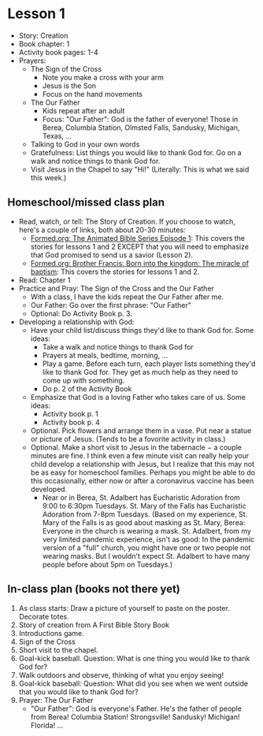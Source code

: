 # Lesson 1
- Story: Creation
- Book chapter: 1
- Activity book pages: 1-4
- Prayers:
  - The Sign of the Cross
     - Note you make a cross with your arm
     - Jesus is the Son
     - Focus on the hand movements
  - The Our Father
    - Kids repeat after an adult
    - Focus: "Our Father": God is the father of everyone!  Those in Berea, Columbia Station, Olmsted Falls, Sandusky, Michigan, Texas, ...
  - Talking to God in your own words
  - Gratefulness: List things you would like to thank God for.  Go on a walk and notice things to thank God for.
  - Visit Jesus in the Chapel to say "Hi!"  (Literally: This is what we said this week.)
  
## Homeschool/missed class plan
- Read, watch, or tell: The Story of Creation.  If you choose to watch, here's a couple of links, both about 20-30 minutes:
  - [Formed.org: The Animated Bible Series Episode 1](https://watch.formed.org/the-animated-bible-series-the-creation): This covers the stories for lessons 1 and 2 EXCEPT that you will need to emphasize that God promised to send us a savior (Lesson 2).
  - [Formed.org: Brother Francis: Born into the kingdom: The miracle of baptism](https://watch.formed.org/brother-francis-1/season:1/videos/born-into-the-kingdom-the-miracle-of-baptism): This covers the stories for lessons 1 and 2.
- Read: Chapter 1
- Practice and Pray: The Sign of the Cross and the Our Father
  - With a class, I have the kids repeat the Our Father after me.
  - Our Father: Go over the first phrase: "Our Father"
  - Optional: Do Activity Book p. 3.
- Developing a relationship with God:
  - Have your child list/discuss things they'd like to thank God for.  Some ideas:
    - Take a walk and notice things to thank God for
    - Prayers at meals, bedtime, morning, ...
    - Play a game.  Before each turn, each player lists something they'd like to thank God for.  They get as much help as they need to come up with something.
    - Do p. 2 of the Activity Book 
  - Emphasize that God is a loving Father who takes care of us.  Some ideas:
    - Activity book p. 1
    - Activity book p. 4
  - Optional. Pick flowers and arrange them in a vase.  Put near a statue or picture of Jesus.  (Tends to be a fovorite activity in class.)
  - Optional. Make a short visit to Jesus in the tabernacle $-$ a couple minutes are fine.  I think even a few minute visit can really help your child develop a relationship with Jesus, but I realize that this may not be as easy for homeschool families.  Perhaps you might be able to do this occasionally, either now or after a coronavirus vaccine has been developed.  
    - Near or in Berea, St. Adalbert has Eucharistic Adoration from 9:00 to 6:30pm Tuesdays.  St. Mary of the Falls has Eucharistic Adoration from 7-8pm Tuesdays.  (Based on my experience, St. Mary of the Falls is as good about masking as St. Mary, Berea: Everyone in the church is wearing a mask.  St. Adalbert, from my very limited pandemic experience, isn't as good: In the pandemic version of a "full" church, you might have one or two people not wearing masks.  But I wouldn't expect St. Adalbert to have many people before about 5pm on Tuesdays.) 

## In-class plan  (books not there yet)
1. As class starts: Draw a picture of yourself to paste on the poster.  Decorate totes.
1. Story of creation from A First Bible Story Book
1. Introductions game.
1. Sign of the Cross
1. Short visit to the chapel.
1. Goal-kick baseball.  Question: What is one thing you would like to thank God for?
1. Walk outdoors and observe, thinking of what you enjoy seeing!
1. Goal-kick baseball: Question: What did you see when we went outside that you would like to thank God for?
1. Prayer: The Our Father
   - "Our Father": God is everyone's Father.  He's the father of people from Berea!  Columbia Station! Strongsville! Sandusky!  Michigan! Florida! ...

